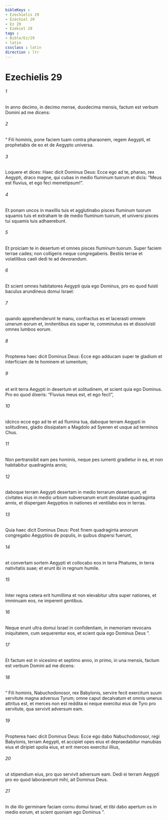 ```yaml
---
bibleKeys : 
- Ezechielis 29
- Ézéchiel 29
- Ez 29
- Ezekiel 29
tags : 
- Bible/Ez/29
- latin
cssclass : latin
direction : ltr
---
```


# Ezechielis 29

###### 1
In anno decimo, in decimo mense, duodecima mensis, factum est verbum Domini ad me dicens: 
###### 2
“ Fili hominis, pone faciem tuam contra pharaonem, regem Aegypti, et prophetabis de eo et de Aegypto universa. 
###### 3
Loquere et dices: Haec dicit Dominus Deus: Ecce ego ad te, pharao, rex Aegypti, draco magne, qui cubas in medio fluminum tuorum et dicis: “Meus est fluvius, et ego feci memetipsum!”.
###### 4
Et ponam uncos in maxillis tuis et agglutinabo pisces fluminum tuorum squamis tuis et extraham te de medio fluminum tuorum, et universi pisces tui squamis tuis adhaerebunt.
###### 5
Et proiciam te in desertum et omnes pisces fluminum tuorum. Super faciem terrae cades; non colligeris neque congregaberis. Bestiis terrae et volatilibus caeli dedi te ad devorandum.
###### 6
Et scient omnes habitatores Aegypti quia ego Dominus, pro eo quod fuisti baculus arundineus domui Israel:
###### 7
quando apprehenderunt te manu, confractus es et lacerasti omnem umerum eorum et, innitentibus eis super te, comminutus es et dissolvisti omnes lumbos eorum.
###### 8
Propterea haec dicit Dominus Deus: Ecce ego adducam super te gladium et interficiam de te hominem et iumentum; 
###### 9
et erit terra Aegypti in desertum et solitudinem, et scient quia ego Dominus. Pro eo quod dixeris: “Fluvius meus est, et ego feci!”, 
###### 10
idcirco ecce ego ad te et ad flumina tua, daboque terram Aegypti in solitudines, gladio dissipatam a Magdolo ad Syenen et usque ad terminos Chus. 
###### 11
Non pertransibit eam pes hominis, neque pes iumenti gradietur in ea, et non habitabitur quadraginta annis; 
###### 12
daboque terram Aegypti desertam in medio terrarum desertarum, et civitates eius in medio urbium subversarum erunt desolatae quadraginta annis, et dispergam Aegyptios in nationes et ventilabo eos in terras.
###### 13
Quia haec dicit Dominus Deus: Post finem quadraginta annorum congregabo Aegyptios de populis, in quibus dispersi fuerunt, 
###### 14
et convertam sortem Aegypti et collocabo eos in terra Phatures, in terra nativitatis suae; et erunt ibi in regnum humile. 
###### 15
Inter regna cetera erit humillima et non elevabitur ultra super nationes, et imminuam eos, ne imperent gentibus. 
###### 16
Neque erunt ultra domui Israel in confidentiam, in memoriam revocans iniquitatem, cum sequerentur eos, et scient quia ego Dominus Deus ”.
###### 17
Et factum est in vicesimo et septimo anno, in primo, in una mensis, factum est verbum Domini ad me dicens: 
###### 18
“ Fili hominis, Nabuchodonosor, rex Babylonis, servire fecit exercitum suum servitute magna adversus Tyrum; omne caput decalvatum et omnis umerus attritus est, et merces non est reddita ei neque exercitui eius de Tyro pro servitute, qua servivit adversum eam.
###### 19
Propterea haec dicit Dominus Deus: Ecce ego dabo Nabuchodonosor, regi Babylonis, terram Aegypti, et accipiet opes eius et depraedabitur manubias eius et diripiet spolia eius, et erit merces exercitui illius, 
###### 20
ut stipendium eius, pro quo servivit adversum eam. Dedi ei terram Aegypti pro eo quod laboraverunt mihi, ait Dominus Deus. 
###### 21
In die illo germinare faciam cornu domui Israel, et tibi dabo apertum os in medio eorum, et scient quoniam ego Dominus ”.
